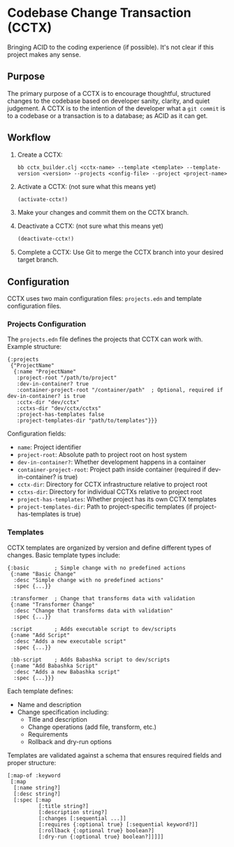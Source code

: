 # Codebase Change Transaction (CCTX)

Bringing ACID to the coding experience (if possible). It's not clear if this project makes any sense.

## Purpose

The primary purpose of a CCTX is to encourage thoughtful, structured changes to the codebase based on developer sanity, clarity, and quiet judgement. A CCTX is to the intention of the developer what a `git commit` is to a codebase or a transaction is to a database; as ACID as it can get.

## Workflow

1. Create a CCTX:
   ```
   bb cctx_builder.clj <cctx-name> --template <template> --template-version <version> --projects <config-file> --project <project-name>
   ```

2. Activate a CCTX: (not sure what this means yet)
   ```clojure
   (activate-cctx!)
   ```

3. Make your changes and commit them on the CCTX branch.

4. Deactivate a CCTX: (not sure what this means yet)
   ```clojure
   (deactivate-cctx!)
   ```

5. Complete a CCTX:
   Use Git to merge the CCTX branch into your desired target branch.

## Configuration

CCTX uses two main configuration files: `projects.edn` and template configuration files.

### Projects Configuration

The `projects.edn` file defines the projects that CCTX can work with. Example structure:

```edn
{:projects
 {"ProjectName"
  {:name "ProjectName"
   :project-root "/path/to/project"
   :dev-in-container? true
   :container-project-root "/container/path"  ; Optional, required if dev-in-container? is true
   :cctx-dir "dev/cctx"
   :cctxs-dir "dev/cctx/cctxs"
   :project-has-templates false
   :project-templates-dir "path/to/templates"}}}
```

Configuration fields:
- `name`: Project identifier
- `project-root`: Absolute path to project root on host system
- `dev-in-container?`: Whether development happens in a container
- `container-project-root`: Project path inside container (required if dev-in-container? is true)
- `cctx-dir`: Directory for CCTX infrastructure relative to project root
- `cctxs-dir`: Directory for individual CCTXs relative to project root
- `project-has-templates`: Whether project has its own CCTX templates
- `project-templates-dir`: Path to project-specific templates (if project-has-templates is true)

### Templates

CCTX templates are organized by version and define different types of changes. Basic template types include:

```edn
{:basic        ; Simple change with no predefined actions
 {:name "Basic Change"
  :desc "Simple change with no predefined actions"
  :spec {...}}
 
 :transformer  ; Change that transforms data with validation
 {:name "Transformer Change"
  :desc "Change that transforms data with validation"
  :spec {...}}
 
 :script       ; Adds executable script to dev/scripts
 {:name "Add Script"
  :desc "Adds a new executable script"
  :spec {...}}
 
 :bb-script    ; Adds Babashka script to dev/scripts
 {:name "Add Babashka Script"
  :desc "Adds a new Babashka script"
  :spec {...}}}
```

Each template defines:
- Name and description
- Change specification including:
  - Title and description
  - Change operations (add file, transform, etc.)
  - Requirements
  - Rollback and dry-run options

Templates are validated against a schema that ensures required fields and proper structure:

```edn
[:map-of :keyword
 [:map
  [:name string?]
  [:desc string?]
  [:spec [:map
          [:title string?]
          [:description string?]
          [:changes [:sequential ...]]
          [:requires {:optional true} [:sequential keyword?]]
          [:rollback {:optional true} boolean?]
          [:dry-run {:optional true} boolean?]]]]]
```
````
